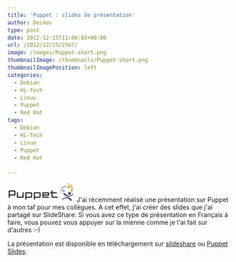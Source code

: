 ```yaml
---
title: 'Puppet : slides de présentation'
author: Deimos
type: post
date: 2012-12-15T11:00:03+00:00
url: /2012/12/15/2567/
image: /images/Puppet-short.png
thumbnailImage: /thumbnails/Puppet-short.png
thumbnailImagePosition: left
categories:
  - Debian
  - Hi-Tech
  - Linux
  - Puppet
  - Red Hat
tags:
  - Debian
  - Hi-Tech
  - Linux
  - Puppet
  - Red Hat

---
```

![Puppet-short](/images/Puppet-short.png)
J'ai récemment réalisé une présentation sur Puppet à mon taf pour mes collègues. A cet effet, j'ai créer des slides que j'ai partagé sur SlideShare. Si vous avez ce type de présentation en Français à faire, vous pouvez vous appuyer sur la mienne comme je l'ai fait sur d'autres :-)

La présentation est disponible en téléchargement sur [slideshare](http://fr.slideshare.net/deimosfr/puppet-slides) ou [Puppet Slides][1].

 [1]: http://blog.deimos.fr/wp-content/uploads/2012/12/Puppet-Slides.odp